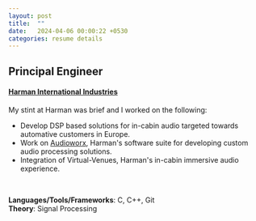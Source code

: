 ```yaml
---
layout: post
title:  ""
date:   2024-04-06 00:00:22 +0530
categories: resume details
---
```

<h2>Principal Engineer</h2>
<h4>
<a href="https://www.harman.com/">Harman International Industries</a>
</h4>

My stint at Harman was brief and I worked on the following:
- Develop DSP based solutions for in-cabin audio targeted towards automative customers in Europe.
- Work on [Audioworx](https://car.harman.com/solutions/car-audio/audioworx), Harman's software suite for developing custom audio processing solutions.
- Integration of Virtual-Venues, Harman's in-cabin immersive audio experience.
<br>

**Languages/Tools/Frameworks**: C, C++, Git<br>
**Theory**: Signal Processing